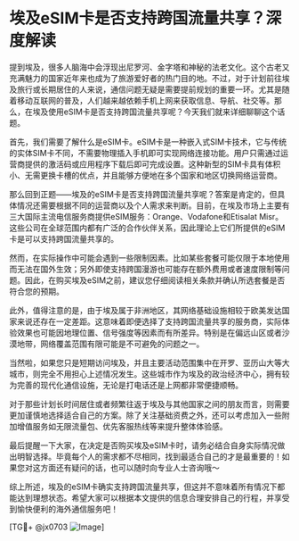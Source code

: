 # 埃及eSIM卡是否支持跨国流量共享？深度解读

提到埃及，很多人脑海中会浮现出尼罗河、金字塔和神秘的法老文化。这个古老又充满魅力的国家近年来也成为了旅游爱好者的热门目的地。不过，对于计划前往埃及旅行或长期居住的人来说，通信问题无疑是需要提前规划的重要一环。尤其是随着移动互联网的普及，人们越来越依赖手机上网来获取信息、导航、社交等。那么，在埃及使用eSIM卡是否支持跨国流量共享呢？今天我们就来详细聊聊这个话题。

首先，我们需要了解什么是eSIM卡。eSIM卡是一种嵌入式SIM卡技术，它与传统的实体SIM卡不同，不需要物理插入手机即可实现网络连接功能。用户只需通过运营商提供的激活码或应用程序下载后即可完成设置。这种新型的SIM卡具有体积小、无需更换卡槽的优点，并且能够方便地在多个国家和地区切换网络运营商。

那么回到正题——埃及的eSIM卡是否支持跨国流量共享呢？答案是肯定的，但具体情况还需要根据不同的运营商以及个人需求来判断。目前，在埃及市场上主要有三大国际主流电信服务商提供eSIM服务：Orange、Vodafone和Etisalat Misr。这些公司在全球范围内都有广泛的合作伙伴关系，因此理论上它们所提供的eSIM卡是可以支持跨国流量共享的。

然而，在实际操作中可能会遇到一些限制因素。比如某些套餐可能仅限于本地使用而无法在国外生效；另外即使支持跨国漫游也可能存在额外费用或者速度限制等问题。因此，在购买埃及eSIM之前，建议您仔细阅读相关条款并确认所选套餐是否符合您的预期。

此外，值得注意的是，由于埃及属于非洲地区，其网络基础设施相较于欧美发达国家来说还存在一定差距。这意味着即便选择了支持跨国流量共享的服务商，实际体验效果也可能因地理位置、信号强度等因素而有所差异。特别是在偏远山区或者沙漠地带，网络覆盖范围有限可能是不可避免的问题之一。

当然啦，如果您只是短期访问埃及，并且主要活动范围集中在开罗、亚历山大等大城市，则完全不用担心上述情况发生。这些城市作为埃及的政治经济中心，拥有较为完善的现代化通信设施，无论是打电话还是上网都非常便捷顺畅。

对于那些计划长时间居住或者频繁往返于埃及与其他国家之间的朋友而言，则需要更加谨慎地选择适合自己的方案。除了关注基础资费之外，还可以考虑加入一些附加增值服务如无限流量包、优先客服热线等来提升整体体验感。

最后提醒一下大家，在决定是否购买埃及eSIM卡时，请务必结合自身实际情况做出明智选择。毕竟每个人的需求都不尽相同，找到最适合自己的才是最重要的！如果您对这方面还有疑问的话，也可以随时向专业人士咨询哦～

综上所述，埃及的eSIM卡确实支持跨国流量共享，但这并不意味着所有情况下都能达到理想状态。希望大家可以根据本文提供的信息合理安排自己的行程，并享受到愉快便利的海外通信服务吧！

[TG💪+ @jx0703 ![Image](https://github.com/user-attachments/assets/dbca1d08-cadb-493c-b0ec-ad6f7a83f270)]